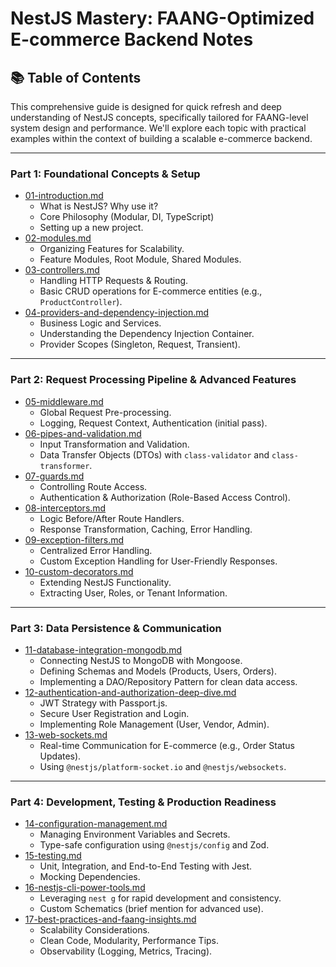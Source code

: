 <immersive type="text/markdown">

# NestJS Mastery: FAANG-Optimized E-commerce Backend Notes

## 📚 Table of Contents

This comprehensive guide is designed for quick refresh and deep understanding of NestJS concepts, specifically tailored for FAANG-level system design and performance. We'll explore each topic with practical examples within the context of building a scalable e-commerce backend.

-----

### **Part 1: Foundational Concepts & Setup**

  * [01-introduction.md](./01-introduction.md)
      * What is NestJS? Why use it?
      * Core Philosophy (Modular, DI, TypeScript)
      * Setting up a new project.
  * [02-modules.md](./02-modules.md)
      * Organizing Features for Scalability.
      * Feature Modules, Root Module, Shared Modules.
  * [03-controllers.md](./03-controllers.md)
      * Handling HTTP Requests & Routing.
      * Basic CRUD operations for E-commerce entities (e.g., `ProductController`).
  * [04-providers-and-dependency-injection.md](./04-providers-and-dependency-injection.md)
      * Business Logic and Services.
      * Understanding the Dependency Injection Container.
      * Provider Scopes (Singleton, Request, Transient).

-----

### **Part 2: Request Processing Pipeline & Advanced Features**

  * [05-middleware.md](./05-middleware.md)
      * Global Request Pre-processing.
      * Logging, Request Context, Authentication (initial pass).
  * [06-pipes-and-validation.md](./06-pipes-and-validation.md)
      * Input Transformation and Validation.
      * Data Transfer Objects (DTOs) with `class-validator` and `class-transformer`.
  * [07-guards.md](./07-guards.md)
      * Controlling Route Access.
      * Authentication & Authorization (Role-Based Access Control).
  * [08-interceptors.md](./08-interceptors.md)
      * Logic Before/After Route Handlers.
      * Response Transformation, Caching, Error Handling.
  * [09-exception-filters.md](./09-exception-filters.md)
      * Centralized Error Handling.
      * Custom Exception Handling for User-Friendly Responses.
  * [10-custom-decorators.md](./10-custom-decorators.md)
      * Extending NestJS Functionality.
      * Extracting User, Roles, or Tenant Information.

-----

### **Part 3: Data Persistence & Communication**

  * [11-database-integration-mongodb.md](./11-database-integration-mongodb.md)
      * Connecting NestJS to MongoDB with Mongoose.
      * Defining Schemas and Models (Products, Users, Orders).
      * Implementing a DAO/Repository Pattern for clean data access.
  * [12-authentication-and-authorization-deep-dive.md](./12-authentication-and-authorization-deep-dive.md)
      * JWT Strategy with Passport.js.
      * Secure User Registration and Login.
      * Implementing Role Management (User, Vendor, Admin).
  * [13-web-sockets.md](./13-web-sockets.md)
      * Real-time Communication for E-commerce (e.g., Order Status Updates).
      * Using `@nestjs/platform-socket.io` and `@nestjs/websockets`.

-----

### **Part 4: Development, Testing & Production Readiness**

  * [14-configuration-management.md](./14-configuration-management.md)
      * Managing Environment Variables and Secrets.
      * Type-safe configuration using `@nestjs/config` and Zod.
  * [15-testing.md](./15-testing.md)
      * Unit, Integration, and End-to-End Testing with Jest.
      * Mocking Dependencies.
  * [16-nestjs-cli-power-tools.md](./16-nestjs-cli-power-tools.md)
      * Leveraging `nest g` for rapid development and consistency.
      * Custom Schematics (brief mention for advanced use).
  * [17-best-practices-and-faang-insights.md](./17-best-practices-and-faang-insights.md)
      * Scalability Considerations.
      * Clean Code, Modularity, Performance Tips.
      * Observability (Logging, Metrics, Tracing).


</immersive>
